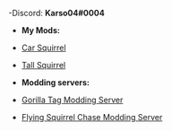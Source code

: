 -Discord: <b>Karso04#0004</b>

- <b>My Mods:</b>
- [Car Squirrel](https://github.com/Karso04/CarSquirrel)
- [Tall Squirrel](https://github.com/Karso04/TallSquirrel)

- <b>Modding servers:</b>
- [Gorilla Tag Modding Server](https://discord.gg/monkemod)
- [Flying Squirrel Chase Modding Server](https://discord.gg/uvKC7muxp2)
